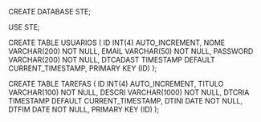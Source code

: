 CREATE DATABASE STE;

USE STE;

CREATE TABLE USUARIOS (
    ID INT(4) AUTO_INCREMENT,
    NOME VARCHAR(200) NOT NULL,
    EMAIL VARCHAR(50) NOT NULL,
    PASSWORD VARCHAR(200) NOT NULL,
    DTCADAST TIMESTAMP DEFAULT CURRENT_TIMESTAMP,
    PRIMARY KEY (ID)
);

CREATE TABLE TAREFAS (
    ID INT(4) AUTO_INCREMENT,
    TITULO VARCHAR(100) NOT NULL,
    DESCRI VARCHAR(1000) NOT NULL,
    DTCRIA TIMESTAMP DEFAULT CURRENT_TIMESTAMP,
    DTINI DATE NOT NULL,
    DTFIM DATE NOT NULL,
    PRIMARY KEY (ID)
);
